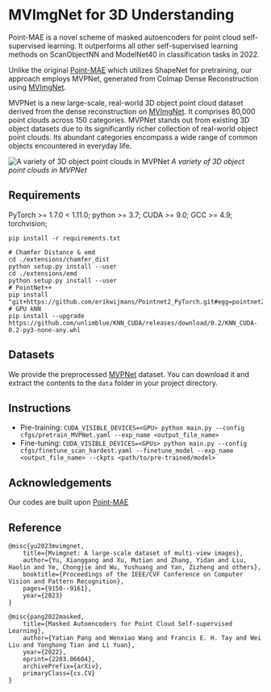 # MVImgNet for 3D Understanding
Point-MAE is a novel scheme of masked autoencoders for point cloud self-supervised learning. It outperforms all other self-supervised learning methods on ScanObjectNN and ModelNet40 in classification tasks in 2022.

Unlike the original [Point-MAE](https://github.com/Pang-Yatian/Point-MAE) which utilizes ShapeNet for pretraining, our approach employs MVPNet, generated from Colmap Dense Reconstruction using [MVImgNet](https://github.com/GAP-LAB-CUHK-SZ/MVImgNet). 

MVPNet is a new large-scale, real-world 3D object point cloud dataset derived from the dense reconstruction on [MVImgNet](https://github.com/GAP-LAB-CUHK-SZ/MVImgNet). It comprises 80,000 point clouds across 150 categories. MVPNet stands out from existing 3D object datasets due to its significantly richer collection of real-world object point clouds. Its abundant categories encompass a wide range of common objects encountered in everyday life.

![A variety of 3D object point clouds in MVPNet](figure/mvp_ds.png)
*A variety of 3D object point clouds in MVPNet*

## Requirements
PyTorch >= 1.7.0 < 1.11.0;
python >= 3.7;
CUDA >= 9.0;
GCC >= 4.9;
torchvision;

```
pip install -r requirements.txt
```

```
# Chamfer Distance & emd
cd ./extensions/chamfer_dist
python setup.py install --user
cd ./extensions/emd
python setup.py install --user
# PointNet++
pip install "git+https://github.com/erikwijmans/Pointnet2_PyTorch.git#egg=pointnet2_ops&subdirectory=pointnet2_ops_lib"
# GPU kNN
pip install --upgrade https://github.com/unlimblue/KNN_CUDA/releases/download/0.2/KNN_CUDA-0.2-py3-none-any.whl
```

## Datasets

We provide the preprocessed [MVPNet](https://cuhko365-my.sharepoint.com/:u:/g/personal/118010378_link_cuhk_edu_cn/EUeeZnpniUdDmuRQEMKBq_kBlqKK8aW_RAInrf1_bGkKCw?e=oVPhUz) dataset. You can download it and extract the contents to the `data` folder in your project directory.

## Instructions
* Pre-training: ``CUDA_VISIBLE_DEVICES=<GPU> python main.py --config cfgs/pretrain_MVPNet.yaml --exp_name <output_file_name>``
* Fine-tuning: ``CUDA_VISIBLE_DEVICES=<GPUs> python main.py --config cfgs/finetune_scan_hardest.yaml --finetune_model --exp_name <output_file_name> --ckpts <path/to/pre-trained/model>``



## Acknowledgements

Our codes are built upon [Point-MAE](https://github.com/Pang-Yatian/Point-MAE)

## Reference
```
@misc{yu2023mvimgnet,
    title={Mvimgnet: A large-scale dataset of multi-view images},
    author={Yu, Xianggang and Xu, Mutian and Zhang, Yidan and Liu, Haolin and Ye, Chongjie and Wu, Yushuang and Yan, Zizheng and others},
    booktitle={Proceedings of the IEEE/CVF Conference on Computer Vision and Pattern Recognition},
    pages={9150--9161},
    year={2023}
}
```
```
@misc{pang2022masked,
    title={Masked Autoencoders for Point Cloud Self-supervised Learning},
    author={Yatian Pang and Wenxiao Wang and Francis E. H. Tay and Wei Liu and Yonghong Tian and Li Yuan},
    year={2022},
    eprint={2203.06604},
    archivePrefix={arXiv},
    primaryClass={cs.CV}
}
```
